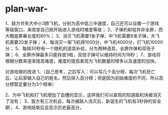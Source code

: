 # plan-war-




1、敌方共有大中小3款飞机，分别为高中低三中速度，自己还可以设置一个游戏等级窗口，来改变自己刚开始进入游戏时难度等级；
2、子弹的射程并非全屏，而大概是屏幕长度的80%；
3、消灭飞机需要1发子弹，中飞机需要8发子弹，大飞机需要20发子弹；
4、每消灭一架飞机得1000分，中飞机4000分，打飞机10000分；
5、每隔30秒有一个随机的道具补给，分为两种道具，全屏炸弹和双倍子弹；
6、全屏炸弹最多只能存放3枚，双倍子弹可以维持时间为18秒；
7、游戏将根据分数来逐渐提高难度。难度的提高表现为飞机数量的增多以及速度的加快。

对游戏做的改进
1、（自己思考，之后写入：可以写几个高分榜，每次飞机死亡后，让玩家输入自己的姓名，然后排入高分榜；但是因为初始难度的不同，所以高分榜暂定要分为3个榜单）

2、为中飞机和打飞机增加了血槽的显示，这样我们可以直观的知道敌机快被消灭了没有；
3、我方有三次机会，每次被敌人消灭后，新诞生的飞机有3秒钟的安全期；
4、游戏结束后会显示历史最高分，
